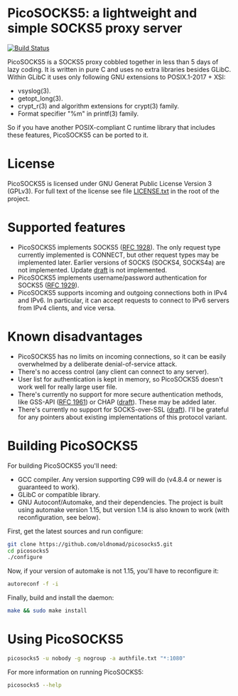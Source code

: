 # PicoSOCKS5: a lightweight and simple SOCKS5 proxy server
[![Build Status](https://travis-ci.com/oldnomad/picosocks5.svg?branch=master)](https://travis-ci.com/oldnomad/picosocks5)

PicoSOCKS5 is a SOCKS5 proxy cobbled together in less than 5 days of lazy coding.
It is written in pure C and uses no extra libraries besides GLibC. Within GLibC
it uses only following GNU extensions to POSIX.1-2017 + XSI:

- vsyslog(3).
- getopt_long(3).
- crypt_r(3) and algorithm extensions for crypt(3) family.
- Format specifier "%m" in printf(3) family.

So if you have another POSIX-compliant C runtime library that includes these
features, PicoSOCKS5 can be ported to it.

# License

PicoSOCKS5 is licensed under GNU Generat Public License Version 3 (GPLv3).
For full text of the license see file [LICENSE.txt](LICENSE.txt) in the root
of the project.

# Supported features

- PicoSOCKS5 implements SOCKS5 ([RFC 1928](https://www.ietf.org/rfc/rfc1928.txt)).
  The only request type currently implemented is CONNECT, but other request types
  may be implemented later. Earlier versions of SOCKS (SOCKS4, SOCKS4a) are not
  implemented. Update [draft](https://www.ietf.org/archive/id/draft-ietf-aft-socks-pro-v5-05.txt)
  is not implemented.
- PicoSOCKS5 implements username/password authentication for SOCKS5
  ([RFC 1929](https://www.ietf.org/rfc/rfc1929.txt)).
- PicoSOCKS5 supports incoming and outgoing connections both in IPv4 and IPv6.
  In particular, it can accept requests to connect to IPv6 servers from IPv4 clients,
  and vice versa.

# Known disadvantages

- PicoSOCKS5 has no limits on incoming connections, so it can be easily overwhelmed by
  a deliberate denial-of-service attack.
- There's no access control (any client can connect to any server).
- User list for authentication is kept in memory, so PicoSOCKS5 doesn't work well for
  really large user file.
- There's currently no support for more secure authentication methods, like GSS-API
  ([RFC 1961](https://www.ietf.org/rfc/rfc1961.txt)) or CHAP
  ([draft](https://www.ietf.org/archive/id/draft-ietf-aft-socks-chap-01.txt)). These
  may be added later.
- There's currently no support for SOCKS-over-SSL
  ([draft](https://www.ietf.org/archive/id/draft-ietf-aft-socks-ssl-00.txt)).
  I'll be grateful for any pointers about existing implementations of this
  protocol variant.

# Building PicoSOCKS5

For building PicoSOCKS5 you'll need:

- GCC compiler. Any version supporting C99 will do (v4.8.4 or newer is guaranteed to work).
- GLibC or compatible library.
- GNU Autoconf/Automake, and their dependencies. The project is built using automake version
  1.15, but version 1.14 is also known to work (with reconfiguration, see below).

First, get the latest sources and run configure:

```bash
git clone https://github.com/oldnomad/picosocks5.git
cd picosocks5
./configure
```

Now, if your version of automake is not 1.15, you'll have to reconfigure it:

```bash
autoreconf -f -i
```

Finally, build and install the daemon:

```bash
make && sudo make install
```

# Using PicoSOCKS5

```bash
picosocks5 -u nobody -g nogroup -a authfile.txt "*:1080"
```

For more information on running PicoSOCKS5:

```bash
picosocks5 --help
```
